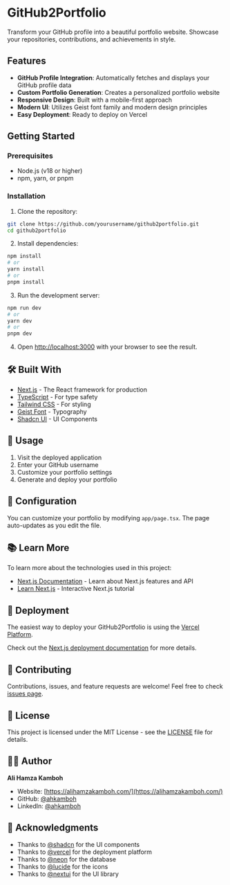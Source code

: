 # GitHub2Portfolio

Transform your GitHub profile into a beautiful portfolio website. Showcase your repositories, contributions, and achievements in style.

## Features

- **GitHub Profile Integration**: Automatically fetches and displays your GitHub profile data
- **Custom Portfolio Generation**: Creates a personalized portfolio website
- **Responsive Design**: Built with a mobile-first approach
- **Modern UI**: Utilizes Geist font family and modern design principles
- **Easy Deployment**: Ready to deploy on Vercel

## Getting Started

### Prerequisites

- Node.js (v18 or higher)
- npm, yarn, or pnpm

### Installation

1. Clone the repository:
```bash
git clone https://github.com/yourusername/github2portfolio.git
cd github2portfolio
```

2. Install dependencies:
```bash
npm install
# or
yarn install
# or
pnpm install
```

3. Run the development server:
```bash
npm run dev
# or
yarn dev
# or
pnpm dev
```

4. Open [http://localhost:3000](http://localhost:3000) with your browser to see the result.

## 🛠️ Built With

- [Next.js](https://nextjs.org/) - The React framework for production
- [TypeScript](https://www.typescriptlang.org/) - For type safety
- [Tailwind CSS](https://tailwindcss.com/) - For styling
- [Geist Font](https://vercel.com/font) - Typography
- [Shadcn UI](https://ui.shadcn.com/) - UI Components

## 📝 Usage

1. Visit the deployed application
2. Enter your GitHub username
3. Customize your portfolio settings
4. Generate and deploy your portfolio

## 🔧 Configuration

You can customize your portfolio by modifying `app/page.tsx`. The page auto-updates as you edit the file.

## 📚 Learn More

To learn more about the technologies used in this project:

- [Next.js Documentation](https://nextjs.org/docs) - Learn about Next.js features and API
- [Learn Next.js](https://nextjs.org/learn) - Interactive Next.js tutorial

## 🚀 Deployment

The easiest way to deploy your GitHub2Portfolio is using the [Vercel Platform](https://vercel.com/new?utm_medium=default-template&filter=next.js&utm_source=create-next-app&utm_campaign=create-next-app-readme).

Check out the [Next.js deployment documentation](https://nextjs.org/docs/app/building-your-application/deploying) for more details.

## 🤝 Contributing

Contributions, issues, and feature requests are welcome! Feel free to check [issues page](https://github.com/yourusername/github2portfolio/issues).

## 📄 License

This project is licensed under the MIT License - see the [LICENSE](LICENSE) file for details.

## 👨‍💻 Author

**Ali Hamza Kamboh**

- Website: [https://alihamzakamboh.com/](https://alihamzakamboh.com/)
- GitHub: [@ahkamboh](https://github.com/ahkamboh)
- LinkedIn: [@ahkamboh](https://www.linkedin.com/in/ahkamboh/)

## 🙏 Acknowledgments

- Thanks to [@shadcn](https://ui.shadcn.com/) for the UI components
- Thanks to [@vercel](https://vercel.com/) for the deployment platform
- Thanks to [@neon](https://neon.tech/) for the database
- Thanks to [@lucide](https://lucide.dev/) for the icons
- Thanks to [@nextui](https://nextui.org/) for the UI library